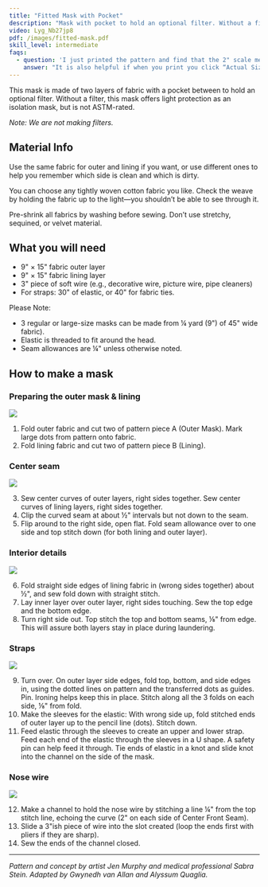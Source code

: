 ```yaml
---
title: "Fitted Mask with Pocket"
description: "Mask with pocket to hold an optional filter. Without a filter, this mask offers light protection as an isolation mask, but is not ASTM-rated."
video: Lyg_Nb27jp8
pdf: /images/fitted-mask.pdf
skill_level: intermediate
faqs:
  - question: 'I just printed the pattern and find that the 2" scale measures 1 ⅞" for me. Is that close enough or do I need to enlarge the pieces slightly?'
    answer: "It is also helpful if when you print you click “Actual Size” instead of “scale to fit” But if that doesn’t work you can change the scale percentage in your printer options when you go to print."
---
```


This mask is made of two layers of fabric with a pocket between to hold an optional filter. Without a filter, this mask offers light protection as an isolation mask, but is not ASTM-rated.

*Note: We are not making filters.*

## Material Info

Use the same fabric for outer and lining if you want, or use different ones to help you remember which side is clean and
which is dirty.

You can choose any tightly woven cotton fabric you like. Check the weave by holding the fabric up to the light—you shouldn’t
be able to see through it.

Pre-shrink all fabrics by washing before sewing. Don’t use stretchy, sequined, or velvet material.

## What you will need

* 9" × 15" fabric outer layer
* 9" × 15" fabric lining layer
* 3" piece of soft wire (e.g., decorative wire, picture wire, pipe cleaners)
* For straps: 30" of elastic, or 40" for fabric ties.

Please Note:

* 3 regular or large-size masks can be made from ¼ yard (9") of 45" wide fabric).
* Elastic is threaded to fit around the head.
* Seam allowances are ¼" unless otherwise noted.

## How to make a mask

### Preparing the outer mask & lining

![](/images/fitted-mask-1.png)

1. Fold outer fabric and cut two of pattern piece A (Outer Mask). Mark large dots from pattern onto fabric.
2. Fold lining fabric and cut two of pattern piece B (Lining).

### Center seam

![](/images/fitted-mask-2.png)

3. Sew center curves of outer layers, right sides together. Sew center curves of lining layers, right sides together. 
4.  Clip the curved seam at about ½" intervals but not down to the seam.
5.  Flip around to the right side, open flat. Fold seam allowance over to one side and top stitch down (for both lining and outer layer).

### Interior details

![](/images/fitted-mask-3.png)

6. Fold straight side edges of lining fabric in (wrong sides together) about ½", and sew fold down with straight stitch.
7. Lay inner layer over outer layer, right sides touching. Sew the top edge and the bottom edge.
8. Turn right side out. Top stitch the top and bottom seams, ⅛" from edge. This will assure both layers stay in place during laundering.

### Straps

![](/images/fitted-mask-4.png)

9. Turn over. On outer layer side edges, fold top, bottom, and side edges in, using the dotted lines on pattern and the transferred dots as guides. Pin. Ironing helps keep this in place. Stitch along all the 3 folds on each side, ⅛" from fold.
10. Make the sleeves for the elastic: With wrong side up, fold stitched ends of outer layer up to the pencil line (dots). Stitch down.
11. Feed elastic through the sleeves to create an upper and lower strap. Feed each end of the elastic through the sleeves in a
U shape. A safety pin can help feed it through. Tie ends of elastic in a knot and slide knot into the channel on the side of the mask.

### Nose wire

![](/images/fitted-mask-5.png)

12. Make a channel to hold the nose wire by stitching a line ¼" from the top stitch line, echoing the curve (2" on each side of Center Front Seam).
13. Slide a 3"ish piece of wire into the slot created (loop the ends first with pliers if they are sharp).
14. Sew the ends of the channel closed.

----

*Pattern and concept by artist Jen Murphy and medical professional Sabra Stein. Adapted by Gwynedh van Allan and Alyssum Quaglia.*
